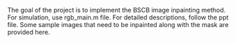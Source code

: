 The goal of the project is to implement the BSCB image inpainting method. For simulation, use rgb_main.m file. For detailed descriptions, follow the ppt file. Some sample images that need to be inpainted along with the mask are provided here.
